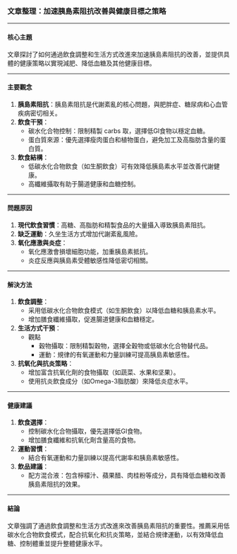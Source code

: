 ### 文章整理：加速胰島素阻抗改善與健康目標之策略

---

#### **核心主題**
文章探討了如何通過飲食調整和生活方式改進來加速胰島素阻抗的改善，並提供具體的健康策略以實現減肥、降低血糖及其他健康目標。

---

#### **主要觀念**
1. **胰島素阻抗**：胰島素阻抗是代謝紊亂的核心問題，與肥胖症、糖尿病和心血管疾病密切相关。
2. **飲食干預**：
   - 碳水化合物控制：限制精製 carbs 取，選擇低GI食物以穩定血糖。
   - 蛋白質來源：優先選擇瘦肉蛋白和植物蛋白，避免加工及高脂肪含量的蛋白質。
3. **飲食結構**：
   - 低碳水化合物飲食（如生酮飲食）可有效降低胰島素水平並改善代謝健康。
   - 高纖維攝取有助于腸道健康和血糖控制。

---

#### **問題原因**
1. **現代飲食習慣**：高糖、高脂肪和精製食品的大量攝入導致胰島素阻抗。
2. **缺乏運動**：久坐生活方式增加代謝紊亂風險。
3. **氧化應激與炎症**：
   - 氧化應激會損壞細胞功能，加重胰島素抵抗。
   - 炎症反應與胰島素受體敏感性降低密切相關。

---

#### **解決方法**
1. **飲食調整**：
   - 采用低碳水化合物飲食模式（如生酮飲食）以降低血糖和胰島素水平。
   - 增加膳食纖維攝取，促進腸道健康和血糖穩定。
2. **生活方式干預**：
   - 觀點
     - 穀物攝取：限制精製穀物，選擇全穀物或低碳水化合物替代品。
     - 運動：規律的有氧運動和力量訓練可提高胰島素敏感性。
3. **抗氧化與抗炎策略**：
   - 增加富含抗氧化劑的食物攝取（如蔬菜、水果和坚果）。
   - 使用抗炎飲食成分（如Omega-3脂肪酸）來降低炎症水平。

---

#### **健康建議**
1. **飲食選擇**：
   - 控制碳水化合物攝取，優先選擇低GI食物。
   - 增加膳食纖維和抗氧化劑含量高的食物。
2. **運動習慣**：
   - 結合有氧運動和力量訓練以提高代謝率和胰島素敏感性。
3. **飲品建議**：
   - 配方混合液：包含檸檬汁、蘋果醋、肉桂粉等成分，具有降低血糖和改善胰島素阻抗的效果。

---

#### **結論**
文章強調了通過飲食調整和生活方式改進來改善胰島素阻抗的重要性。推薦采用低碳水化合物飲食模式，配合抗氧化和抗炎策略，並結合規律運動，以有效降低血糖、控制體重並提升整體健康水平。
